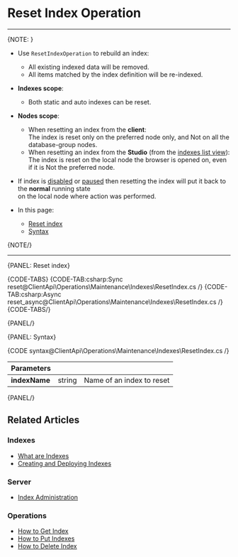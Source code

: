 # Reset Index Operation

---

{NOTE: }

* Use `ResetIndexOperation` to rebuild an index:  
  * All existing indexed data will be removed.  
  * All items matched by the index definition will be re-indexed.

* __Indexes scope__:  
  * Both static and auto indexes can be reset.

* __Nodes scope__:  
  * When resetting an index from the __client__:  
    The index is reset only on the preferred node only, and Not on all the database-group nodes.  
  * When resetting an index from the __Studio__ (from the [indexes list view](../../../../studio/database/indexes/indexes-list-view#indexes-list-view---actions)):  
    The index is reset on the local node the browser is opened on, even if it is Not the preferred node.  

* If index is [disabled](../../../../client-api/operations/maintenance/indexes/disable-index) or [paused](../../../../client-api/operations/maintenance/indexes/stop-index) 
  then resetting the index will put it back to the __normal__ running state  
  on the local node where action was performed.

* In this page:
    * [Reset index](../../../../client-api/operations/maintenance/indexes/set-index-priority#set-priority---single-index)
    * [Syntax](../../../../client-api/operations/maintenance/indexes/set-index-priority#syntax)

{NOTE/}

---

{PANEL: Reset index}

{CODE-TABS}
{CODE-TAB:csharp:Sync reset@ClientApi\Operations\Maintenance\Indexes\ResetIndex.cs /}
{CODE-TAB:csharp:Async reset_async@ClientApi\Operations\Maintenance\Indexes\ResetIndex.cs /}
{CODE-TABS/}

{PANEL/}

{PANEL: Syntax}

{CODE syntax@ClientApi\Operations\Maintenance\Indexes\ResetIndex.cs /}

| Parameters | | |
| - | - | - |
| **indexName** | string | Name of an index to reset |

{PANEL/}

## Related Articles

### Indexes

- [What are Indexes](../../../../indexes/what-are-indexes)
- [Creating and Deploying Indexes](../../../../indexes/creating-and-deploying)

### Server

- [Index Administration](../../../../server/administration/index-administration)

### Operations

- [How to Get Index](../../../../client-api/operations/maintenance/indexes/get-index)  
- [How to Put Indexes](../../../../client-api/operations/maintenance/indexes/put-indexes)  
- [How to Delete Index](../../../../client-api/operations/maintenance/indexes/delete-index)
